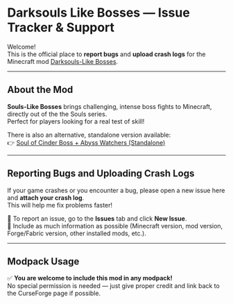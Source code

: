 # Darksouls Like Bosses — Issue Tracker & Support

Welcome!  
This is the official place to **report bugs** and **upload crash logs** for the Minecraft mod [Darksouls-Like Bosses](https://www.curseforge.com/minecraft/mc-mods/souls-like-bosses).

---

## About the Mod

**Souls-Like Bosses** brings challenging, intense boss fights to Minecraft, directly out of the the Souls series.  
Perfect for players looking for a real test of skill!

There is also an alternative, standalone version available:  
👉 [Soul of Cinder Boss + Abyss Watchers (Standalone)](https://www.curseforge.com/minecraft/mc-mods/soul-of-cinder-boss-standalone)

---

## Reporting Bugs and Uploading Crash Logs

If your game crashes or you encounter a bug, please open a new issue here and **attach your crash log**.  
This will help me fix problems faster!

🔹 To report an issue, go to the **Issues** tab and click **New Issue**.  
🔹 Include as much information as possible (Minecraft version, mod version, Forge/Fabric version, other installed mods, etc.).

---

## Modpack Usage

✅ **You are welcome to include this mod in any modpack!**  
No special permission is needed — just give proper credit and link back to the CurseForge page if possible.
